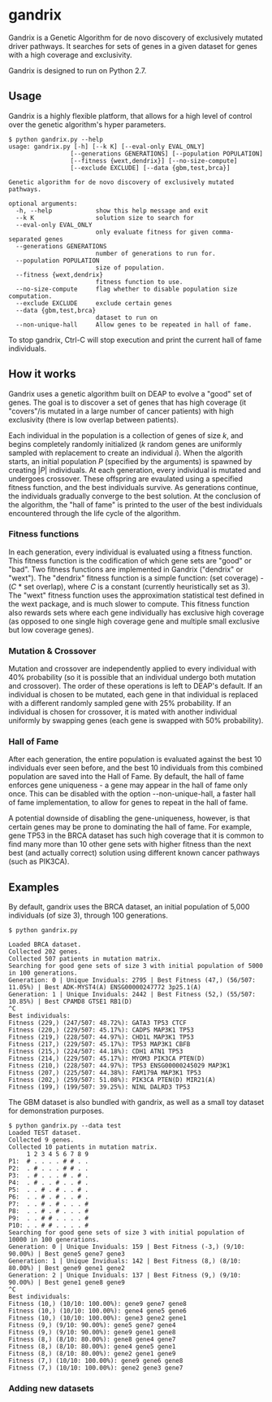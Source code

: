 # gandrix

Gandrix is a Genetic Algorithm for de novo discovery of exclusively mutated driver pathways. It searches for sets of genes in a given dataset for genes with a high coverage and exclusivity. 

Gandrix is designed to run on Python 2.7. 

## Usage

Gandrix is a highly flexible platform, that allows for a high level of control over the genetic algorithm's hyper parameters. 

```
$ python gandrix.py --help   
usage: gandrix.py [-h] [--k K] [--eval-only EVAL_ONLY]
                 [--generations GENERATIONS] [--population POPULATION]
                 [--fitness {wext,dendrix}] [--no-size-compute]
                 [--exclude EXCLUDE] [--data {gbm,test,brca}]

Genetic algorithm for de novo discovery of exclusively mutated pathways.

optional arguments:
  -h, --help            show this help message and exit
  --k K                 solution size to search for
  --eval-only EVAL_ONLY
                        only evaluate fitness for given comma-separated genes
  --generations GENERATIONS
                        number of generations to run for.
  --population POPULATION
                        size of population.
  --fitness {wext,dendrix}
                        fitness function to use.
  --no-size-compute     flag whether to disable population size computation.
  --exclude EXCLUDE     exclude certain genes
  --data {gbm,test,brca}
                        dataset to run on
  --non-unique-hall     Allow genes to be repeated in hall of fame.
```

To stop gandrix, Ctrl-C will stop execution and print the current hall of fame individuals. 

## How it works

Gandrix uses a genetic algorithm built on DEAP to evolve a "good" set of genes. The goal is to discover a set of genes that has high coverage (it "covers"/is mutated in a large number of cancer patients) with high exclusivity (there is low overlap between patients). 

Each individual in the population is a collection of genes of size *k*, and begins completely randomly initialized ($k$ random genes are uniformly sampled with replacement to create an individual *i*). When the algorith starts, an initial population  *P* (specified by the arguments) is spawned by creating |*P*| individuals. At each generation, every individual is mutated and undergoes crossover. These offspring are evaulated using a specified fitness function, and the best individuals survive. As generations continue, the individuals gradually converge to the best solution. At the conclusion of the algorithm, the "hall of fame" is printed to the user of the best individuals encountered through the life cycle of the algorithm. 

### Fitness functions
In each generation, every individual is evaluated using a fitness function. This fitness function is the codification of  which gene sets are "good" or "bad". Two fitness functions are implemented in Gandrix ("dendrix" or "wext"). The "dendrix" fitness function is a simple function: (set coverage) - (*C* * set overlap), where *C* is a constant (currently heuristically set as 3). The "wext" fitness function uses the approximation statistical test defined in the wext package, and is much slower to compute. This fitness function also rewards sets where each gene individually has exclusive high coverage (as opposed to one single high coverage gene and multiple small exclusive but low coverage genes). 

### Mutation & Crossover
Mutation and crossover are independently applied to every individual with 40% probability (so it is possible that an individual undergo both mutation and crossover). The order of these operations is left to DEAP's default. If an individual is chosen to be mutated, each gene in that individual is replaced with a different randomly sampled gene with 25% probability. If an individual is chosen for crossover, it is mated with another individual uniformly by swapping genes (each gene is swapped with 50% probability).  

### Hall of Fame
After each generation, the entire population is evaluated against the best 10 individuals ever seen before, and the best 10 individuals from this combined population are saved into the Hall of Fame. By default, the hall of fame enforces gene uniqueness - a gene may appear in the hall of fame only once. This can be disabled with the option --non-unique-hall, a faster hall of fame implementation, to allow for genes to repeat in the hall of fame. 

A potential downside of disabling the gene-uniqueness, however, is that certain genes may be prone to dominating the hall of fame. For example, gene TP53 in the BRCA dataset has such high coverage that it is common to find many more than 10 other gene sets with higher fitness than the next best (and actually correct) solution using different known cancer pathways (such as PIK3CA). 

## Examples

By default, gandrix uses the BRCA dataset, an initial population of 5,000 individuals (of size 3), through 100 generations. 
```
$ python gandrix.py    

Loaded BRCA dataset.
Collected 202 genes.
Collected 507 patients in mutation matrix.
Searching for good gene sets of size 3 with initial population of 5000 in 100 generations.
Generation: 0 | Unique Inviduals: 2795 | Best Fitness (47,) (56/507: 11.05%) | Best ADK-MYST4(A) ENSG00000247772 3p25.1(A)
Generation: 1 | Unique Inviduals: 2442 | Best Fitness (52,) (55/507: 10.85%) | Best CPAMD8 GTSE1 RB1(D)
^C
Best individuals:
Fitness (229,) (247/507: 48.72%): GATA3 TP53 CTCF
Fitness (220,) (229/507: 45.17%): CADPS MAP3K1 TP53
Fitness (219,) (228/507: 44.97%): CHD1L MAP3K1 TP53
Fitness (217,) (229/507: 45.17%): TP53 MAP3K1 CBFB
Fitness (215,) (224/507: 44.18%): CDH1 ATN1 TP53
Fitness (214,) (229/507: 45.17%): MYOM3 PIK3CA PTEN(D)
Fitness (210,) (228/507: 44.97%): TP53 ENSG00000245029 MAP3K1
Fitness (207,) (225/507: 44.38%): FAM179A MAP3K1 TP53
Fitness (202,) (259/507: 51.08%): PIK3CA PTEN(D) MIR21(A)
Fitness (199,) (199/507: 39.25%): NINL DALRD3 TP53
```

The GBM dataset is also bundled with gandrix, as well as a small toy dataset for demonstration purposes. 
```
$ python gandrix.py --data test    
Loaded TEST dataset.
Collected 9 genes.
Collected 10 patients in mutation matrix.
     1 2 3 4 5 6 7 8 9
P1:  # . . . . # # . .
P2:  . # . . . # # . .
P3:  . # . . . # . # .
P4:  . # . . # . . # .
P5:  . . # . # . . # .
P6:  . . # . # . . # .
P7:  . . # . # . . . #
P8:  . . # . # . . . #
P9:  . . # # . . . . #
P10: . . # # . . . . #
Searching for good gene sets of size 3 with initial population of 10000 in 100 generations.
Generation: 0 | Unique Inviduals: 159 | Best Fitness (-3,) (9/10: 90.00%) | Best gene5 gene7 gene3
Generation: 1 | Unique Inviduals: 142 | Best Fitness (8,) (8/10: 80.00%) | Best gene9 gene1 gene2
Generation: 2 | Unique Inviduals: 137 | Best Fitness (9,) (9/10: 90.00%) | Best gene1 gene8 gene9
^C
Best individuals:
Fitness (10,) (10/10: 100.00%): gene9 gene7 gene8
Fitness (10,) (10/10: 100.00%): gene4 gene5 gene6
Fitness (10,) (10/10: 100.00%): gene3 gene2 gene1
Fitness (9,) (9/10: 90.00%): gene5 gene7 gene4
Fitness (9,) (9/10: 90.00%): gene9 gene1 gene8
Fitness (8,) (8/10: 80.00%): gene8 gene4 gene7
Fitness (8,) (8/10: 80.00%): gene4 gene5 gene1
Fitness (8,) (8/10: 80.00%): gene2 gene1 gene9
Fitness (7,) (10/10: 100.00%): gene9 gene6 gene8
Fitness (7,) (10/10: 100.00%): gene2 gene3 gene7
```

### Adding new datasets
